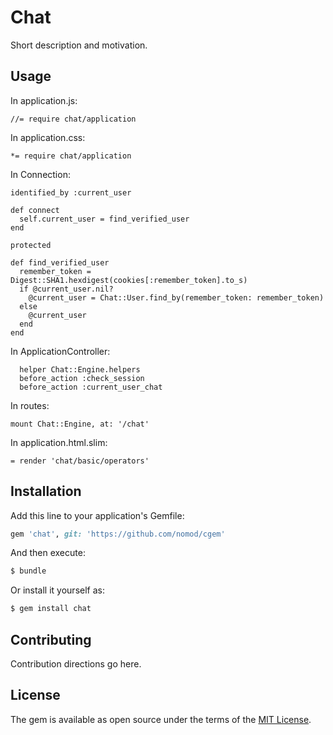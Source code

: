 # Chat
Short description and motivation.

## Usage
In application.js:

    //= require chat/application

In application.css:
    
    *= require chat/application

In Connection:

    identified_by :current_user

    def connect
      self.current_user = find_verified_user
    end

    protected

    def find_verified_user
      remember_token = Digest::SHA1.hexdigest(cookies[:remember_token].to_s)
      if @current_user.nil?
        @current_user = Chat::User.find_by(remember_token: remember_token)
      else
        @current_user
      end
    end

In ApplicationController:

      helper Chat::Engine.helpers
      before_action :check_session
      before_action :current_user_chat
    
In routes:
    
    mount Chat::Engine, at: '/chat'
    
In application.html.slim:
    
    = render 'chat/basic/operators'

## Installation
Add this line to your application's Gemfile:

```ruby
gem 'chat', git: 'https://github.com/nomod/cgem'
```

And then execute:
```bash
$ bundle
```

Or install it yourself as:
```bash
$ gem install chat
```

## Contributing
Contribution directions go here.

## License
The gem is available as open source under the terms of the [MIT License](http://opensource.org/licenses/MIT).
